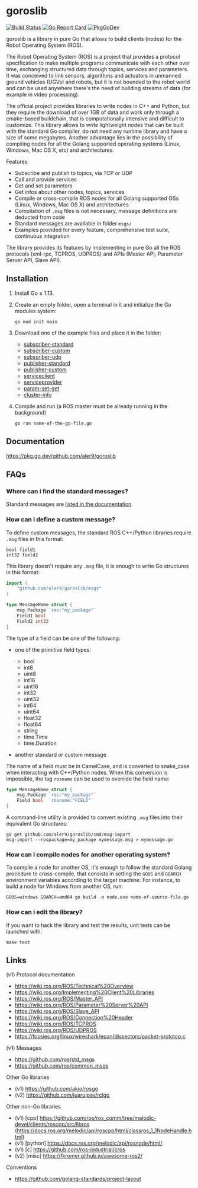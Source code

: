 
# goroslib

[![Build Status](https://travis-ci.com/aler9/goroslib.svg?branch=master)](https://travis-ci.com/aler9/goroslib)
[![Go Report Card](https://goreportcard.com/badge/github.com/aler9/goroslib)](https://goreportcard.com/report/github.com/aler9/goroslib)
[![PkgGoDev](https://pkg.go.dev/badge/github.com/aler9/goroslib)](https://pkg.go.dev/github.com/aler9/goroslib)

goroslib is a library in pure Go that allows to build clients (nodes) for the Robot Operating System (ROS).

The Robot Operating System (ROS) is a project that provides a protocol specification to make multiple programs communicate with each other over time, exchanging structured data through topics, services and parameters. It was conceived to link sensors, algorithms and actuators in unmanned ground vehicles (UGVs) and robots, but it is not bounded to the robot world and can be used anywhere there's the need of building streams of data (for example in video processing).

The official project provides libraries to write nodes in C++ and Python, but they require the download of over 1GB of data and work only through a cmake-based buildchain, that is computationally intensive and difficult to customize. This library allows to write lightweight nodes that can be built with the standard Go compiler, do not need any runtime library and have a size of some megabytes. Another advantage lies in the possibility of compiling nodes for all the Golang supported operating systems (Linux, Windows, Mac OS X, etc) and architectures.

Features:

* Subscribe and publish to topics, via TCP or UDP
* Call and provide services
* Get and set parameters
* Get infos about other nodes, topics, services
* Compile or cross-compile ROS nodes for all Golang supported OSs (Linux, Windows, Mac OS X) and architectures
* Compilation of `.msg` files is not necessary, message definitions are deducted from code
* Standard messages are available in folder `msgs/`
* Examples provided for every feature, comprehensive test suite, continuous integration

The library provides its features by implementing in pure Go all the ROS protocols (xml-rpc, TCPROS, UDPROS) and APIs (Master API, Parameter Server API, Slave API).

## Installation

1. Install Go &ge; 1.13.

2. Create an empty folder, open a terminal in it and initialize the Go modules system:

   ```
   go mod init main
   ```

3. Download one of the example files and place it in the folder:

   * [subscriber-standard](examples/subscriber-standard.go)
   * [subscriber-custom](examples/subscriber-custom.go)
   * [subscriber-udp](examples/subscriber-udp.go)
   * [publisher-standard](examples/publisher-standard.go)
   * [publisher-custom](examples/publisher-custom.go)
   * [serviceclient](examples/serviceclient.go)
   * [serviceprovider](examples/serviceprovider.go)
   * [param-set-get](examples/param-set-get.go)
   * [cluster-info](examples/cluster-info.go)

4. Compile and run (a ROS master must be already running in the background)

   ```
   go run name-of-the-go-file.go
   ```

## Documentation

https://pkg.go.dev/github.com/aler9/goroslib

## FAQs

### Where can i find the standard messages?

Standard messages are [listed in the documentation](https://pkg.go.dev/github.com/aler9/goroslib/msgs?tab=subdirectories).

### How can i define a custom message?

To define custom messages, the standard ROS C++/Python libraries require `.msg` files in this format:

```
bool field1
int32 field2
```

This library doesn't require any `.msg` file, it is enough to write Go structures in this format:

```go
import (
    "github.com/aler9/goroslib/msgs"
)

type MessageName struct {
    msg.Package `ros:"my_package"`
    Field1 bool
    Field2 int32
}
```

The type of a field can be one of the following:

* one of the primitive field types:

  * bool
  * int8
  * uint8
  * int16
  * uint16
  * int32
  * uint32
  * int64
  * uint64
  * float32
  * float64
  * string
  * time.Time
  * time.Duration

* another standard or custom message

The name of a field must be in CamelCase, and is converted to snake_case when interacting with C++/Python nodes. When this conversion is impossible, the tag `rosname` can be used to override the field name:

```go
type MessageName struct {
    msg.Package `ros:"my_package"`
    Field bool  `rosname:"FIELD"`
}
```

A command-line utility is provided to convert existing `.msg` files into their equivalent Go structures:

```
go get github.com/aler9/goroslib/cmd/msg-import
msg-import --rospackage=my_package mymessage.msg > mymessage.go
```

### How can i compile nodes for another operating system?

To compile a node for another OS, it's enough to follow the standard Golang procedure to cross-compile, that consists in setting the `GOOS` and `GOARCH` environment variables according to the target machine. For instance, to build a node for Windows from another OS, run:

```
GOOS=windows GOARCH=amd64 go build -o node.exe name-of-source-file.go
```

### How can i edit the library?

If you want to hack the library and test the results, unit tests can be launched with:

```
make test
```

## Links

(v1) Protocol documentation

* https://wiki.ros.org/ROS/Technical%20Overview
* https://wiki.ros.org/Implementing%20Client%20Libraries
* https://wiki.ros.org/ROS/Master_API
* https://wiki.ros.org/ROS/Parameter%20Server%20API
* https://wiki.ros.org/ROS/Slave_API
* https://wiki.ros.org/ROS/Connection%20Header
* https://wiki.ros.org/ROS/TCPROS
* https://wiki.ros.org/ROS/UDPROS
* https://fossies.org/linux/wireshark/epan/dissectors/packet-prototcp.c

(v1) Messages

* https://github.com/ros/std_msgs
* https://github.com/ros/common_msgs

Other Go libraries

* (v1) https://github.com/akio/rosgo
* (v2) https://github.com/juaruipav/rclgo

Other non-Go libraries

* (v1) [cpp] https://github.com/ros/ros_comm/tree/melodic-devel/clients/roscpp/src/libros (https://docs.ros.org/melodic/api/roscpp/html/classros_1_1NodeHandle.html)
* (v1) [python] https://docs.ros.org/melodic/api/rosnode/html/
* (v1) [c] https://github.com/ros-industrial/cros
* (v2) [misc] https://fkromer.github.io/awesome-ros2/

Conventions

* https://github.com/golang-standards/project-layout

